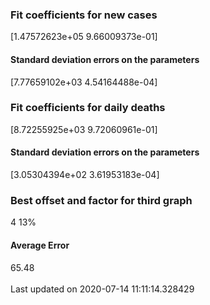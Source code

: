 <h3>Fit coefficients for new cases</h3>
[1.47572623e+05 9.66009373e-01]
<h4>Standard deviation errors on the parameters</h4>
[7.77659102e+03 4.54164488e-04]
<h3>Fit coefficients for daily deaths</h3>
[8.72255925e+03 9.72060961e-01]
<h4>Standard deviation errors on the parameters</h4>
[3.05304394e+02 3.61953183e-04] <br/>
<h3>Best offset and factor for third graph</h3>
4 13%
<h4>Average Error</h4>
65.48
<br /><br />Last updated on 2020-07-14 11:11:14.328429
